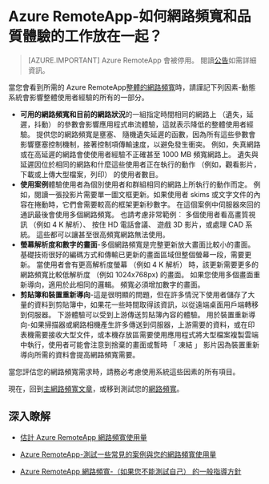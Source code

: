 <properties 
    pageTitle="Azure RemoteApp-如何網路頻寬和品質體驗的工作放在一起？ |Microsoft Azure"
    description="瞭解如何在 Azure RemoteApp 網路頻寬會影響您的使用者體驗的品質。"
    services="remoteapp"
    documentationCenter="" 
    authors="lizap" 
    manager="mbaldwin" />

<tags 
    ms.service="remoteapp" 
    ms.workload="compute" 
    ms.tgt_pltfrm="na" 
    ms.devlang="na" 
    ms.topic="article" 
    ms.date="08/15/2016" 
    ms.author="elizapo" />

# <a name="azure-remoteapp---how-do-network-bandwidth-and-quality-of-experience-work-together"></a>Azure RemoteApp-如何網路頻寬和品質體驗的工作放在一起？

> [AZURE.IMPORTANT]
> Azure RemoteApp 會被停用。 閱讀[公告](https://go.microsoft.com/fwlink/?linkid=821148)如需詳細資訊。

當您會看到所需的 Azure RemoteApp[整體的網路頻寬](remoteapp-bandwidth.md)時，請謹記下列因素-動態系統會影響整體使用者經驗的所有的一部分。 

- **可用的網路頻寬和目前的網路狀況**的一組指定時間相同的網路上 （遺失，延遲，抖動） 的參數會影響應用程式串流體驗，這就表示降低的整體使用者經驗。 提供您的網路頻寬是壅塞、 隨機遺失延遲的函數，因為所有這些參數會影響壅塞控制機制，接著控制項傳輸速度，以避免發生衝突。  例如，失真網路或在高延遲的網路會使使用者經驗不正確甚至 1000 MB 頻寬網路上。 遺失與延遲因位於相同的網路和什麼這些使用者正在執行的動作 （例如，觀看影片，下載或上傳大型檔案，列印） 的使用者數目。
- **使用案例**體驗使用者為個別使用者和群組相同的網路上所執行的動作而定。 例如，閱讀一張投影片需要單一圖文框更新。如果使用者 skims 或文字文件的內容在捲動時，它們會需要較高的框架更新秒數字。 在這個案例中伺服器來回的通訊最後會使用多個網路頻寬。 也請考慮非常範例︰ 多個使用者看高畫質視訊 （例如 4 K 解析）、 按住 HD 電話會議、 遊戲 3D 影片，或處理 CAD 系統。 這些都可以讓甚至很高頻寬網路無法使用。
- **螢幕解析度和數字的畫面**-多個網路頻寬是完整更新放大畫面比較小的畫面。 基礎技術很好的編碼方式和傳輸已更新的畫面區域但整個螢幕一段，需要更新。 當使用者會有更高解析度螢幕 （例如 4 K 解析） 時，該更新需要更多的網路頻寬比較低解析度 （例如 1024x768px) 的畫面。 如果您使用多個畫面重新導向，適用於此相同的邏輯。 頻寬必須增加數字的畫面。
- **剪貼簿和裝置重新導向**-這是很明顯的問題，但在許多情況下使用者儲存了大量的資料到剪貼簿中，如果花一些時間取得該資訊，以從遠端桌面用戶端轉移到伺服器。 下游體驗可以受到上游傳送剪貼簿內容的體驗。 用於裝置重新導向-如果掃描器或網路相機產生許多傳送到伺服器，上游需要的資料，或在印表機需要接收大型文件，或本機存放區需要使用應用程式將大型檔案複製雲端中執行，使用者可能會注意到捨棄的畫面或暫時 「 凍結 」 影片因為裝置重新導向所需的資料會提高網路頻寬需要。 

當您評估您的網路頻寬需求時，請務必考慮使用系統這些因素的所有項目。

現在，回到[主網路頻寬文章](remoteapp-bandwidth.md)，或移到測試您的[網路頻寬](remoteapp-bandwidthtests.md)。

## <a name="learn-more"></a>深入瞭解
- [估計 Azure RemoteApp 網路頻寬使用量](remoteapp-bandwidth.md)

- [Azure RemoteApp-測試一些常見的案例與您的網路頻寬使用量](remoteapp-bandwidthtests.md)

- [Azure RemoteApp 網路頻寬-（如果您不能測試自己） 的一般指導方針](remoteapp-bandwidthguidelines.md)